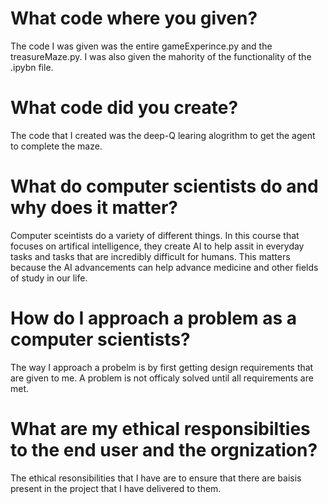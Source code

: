 # What code where you given?
The code I was given was the entire gameExperince.py and the treasureMaze.py. I was also given the mahority of the functionality of the .ipybn file.
# What code did you create?
The code that I created was the deep-Q learing alogrithm to get the agent to complete the maze.
# What do computer scientists do and why does it matter?
Computer sceintists do a variety of different things. In this course that focuses on artifical intelligence, they create AI to help assit in everyday tasks and tasks that are incredibly difficult for humans. This matters because the AI advancements can help advance medicine and other fields of study in our life.
# How do I approach a problem as a computer scientists?
The way I approach a probelm is by first getting design requirements that are given to me. A problem is not officaly solved until all requirements are met.
# What are my ethical responsibilties to the end user and the orgnization?
The ethical resonsibilities that I have are to ensure that there are baisis present in the project that I have delivered to them.
